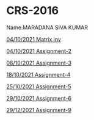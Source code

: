 # CRS-2016

Name:MARADANA SIVA KUMAR

[04/10/2021  Matrix inv](./mat_inv3.c)

[04/10/2021 Assignment-2](./assignment_2.pdf)


[08/10/2021 Assignment-3](./qc_ass_3.pdf)

[18/10/2021 Assignment-4](./qc_ass4(1)_18_10_2021.pdf)

[25/10/2021 Assignment-5](./qc_ass5_crs2016.pdf)

[29/10/2021 Assignment-6](./qc_ass6_crs2016(1).pdf)

[29/12/2021 Assignment-9](./hamming_code_7_4.c)

